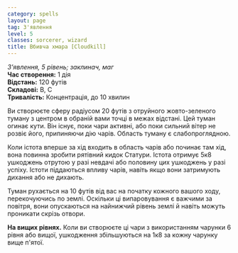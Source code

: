 ```yaml
---
category: spells
layout: page
tag: З'явлення
level: 5
classes: sorcerer, wizard
title: Вбивча хмара [Cloudkill]
---
```


_З'явлення, 5 рівень; заклинач, маг_  
**Час створення:** 1 дія    
**Відстань:** 120 футів    
**Складові:** В, С   
**Тривалість:** Концентрація, до 10 хвилин  

Ви створюєте сферу радіусом 20 футів з отруйного жовто-зеленого туману з центром в обраній вами точці в межах відстані. Цей туман огинає кути. Він існує, поки чари активні, або поки сильний вітер не розвіє його, припиняючи дію чарів. Область туману є слабопроглядною.    

Коли істота вперше за хід входить в область чарів або починає там хід, вона повинна зробити рятівний кидок Статури. Істота отримує 5к8 ушкоджень отрутою у разі невдачі або половину цих ушкоджень у разі успіху. Істоти піддаються впливу чарів, навіть якщо вони затримують дихання або не дихають.    

Туман рухається на 10 футів від вас на початку кожного вашого ходу, перекочуючись по землі. Оскільки ці випаровування є важчими за повітря, вони опускаються на найнижчий рівень землі й навіть можуть проникати скрізь отвори.   

**На вищих рівнях.** Коли ви створюєте ці чари з використанням чарунки 6 рівня або вищої, ушкодження збільшуються на 1к8 за кожну чарунку вище п'ятої. 
